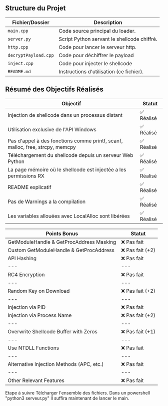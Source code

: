## **Structure du Projet**

|**Fichier/Dossier**|**Description**|
|---|---|
|`main.cpp`|Code source principal du loader.|
|`server.py`|Script Python servant le shellcode chiffré.|
|`http.cpp`|Code pour lancer le serveur http.|
|`decryptPayload.cpp`|Code pour déchiffrer le payload|
|`inject.cpp`|Code pour injecter le shellcode|
|`README.md`|Instructions d'utilisation (ce fichier).|

## **Résumé des Objectifs Réalisés**

|**Objectif**|**Statut**|
|---|---|
|Injection de shellcode dans un processus distant|✅ Réalisé|
|Utilisation exclusive de l'API Windows|✅ Réalisé|
|Pas d'appel à des fonctions comme printf, scanf, malloc, free, strcpy, memcpy|✅ Réalisé|
|Téléchargement du shellcode depuis un serveur Web Python|✅ Réalisé|
|La page mémoire où le shellcode est injectée a les permissions RX|✅ Réalisé|
|README explicatif|✅ Réalisé|
|Pas de Warnings a la compilation|✅ Réalisé|
|Les variables allouées avec LocalAlloc sont libérées|✅ Réalisé|

|**Points Bonus**|**Statut**|
|---|---|
|GetModuleHandle & GetProcAddress Masking|❌ Pas fait|
|Custom GetModuleHandle & GetProcAddress|❌ Pas fait (+2)|
|API Hashing|❌ Pas fait|
|---|---|
|RC4 Encryption|❌ Pas fait|
|---|---|
|Random Key on Download|❌ Pas fait (+2)|
|---|---|
|Injection via PID|❌ Pas fait|
|Injection via Process Name|❌ Pas fait (+2)|
|---|---|
|Overwrite Shellcode Buffer with Zeros|❌ Pas fait (+1)|
|---|---|
|Use NTDLL Functions|❌ Pas fait|
|---|---|
|Alternative Injection Methods (APC, etc.)|❌ Pas fait|
|---|---|
|Other Relevant Features|❌ Pas fait|

Etape à suivre
Télcharger l'ensemble des fichiers.
Dans un powershell "python3 serveur.py"
Il suffira maintenant de lancer le main.
